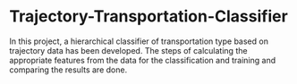 # Trajectory-Transportation-Classifier
In this project, a hierarchical classifier of transportation type based on trajectory data has been developed. The steps of calculating the appropriate features from the data for the classification and training and comparing the results are done.
